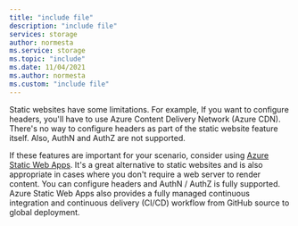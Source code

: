 ```yaml
---
title: "include file"
description: "include file"
services: storage
author: normesta
ms.service: storage
ms.topic: "include"
ms.date: 11/04/2021
ms.author: normesta
ms.custom: "include file"
---
```


Static websites have some limitations. For example, If you want to configure headers, you'll have to use Azure Content Delivery Network (Azure CDN). There's no way to configure headers as part of the static website feature itself. Also, AuthN and AuthZ are not supported. 

If these features are important for your scenario, consider using [Azure Static Web Apps](https://azure.microsoft.com/services/app-service/static/). It's a great alternative to static websites and is also appropriate in cases where you don't require a web server to render content. You can configure headers and  AuthN / AuthZ is fully supported. Azure Static Web Apps also provides a fully managed continuous integration and continuous delivery (CI/CD) workflow from GitHub source to global deployment.
